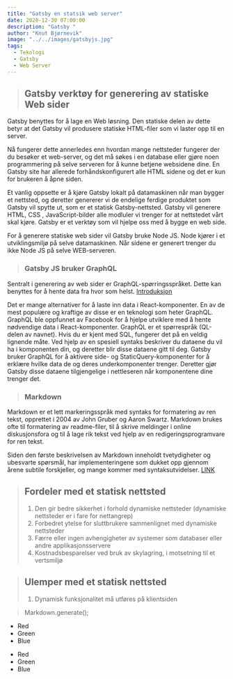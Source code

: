 ```yaml
---
title: "Gatsby en statsik web server"
date: 2020-12-30 07:00:00
description: "Gatsby "
author: "Knut Bjørnevik"
image: "../../images/gatsbyjs.jpg"
tags:
  - Tekologi
  - Gatsby
  - Web Server
---
```


>## Gatsby verktøy for generering av statiske Web sider
Gatsby benyttes for å lage en Web løsning. Den statiske delen av dette betyr at det Gatsby vil produsere statiske HTML-filer som vi laster opp til en server.

Nå fungerer dette annerledes enn hvordan mange nettsteder fungerer der du besøker et web-server, og det må søkes i en database eller gjøre noen programmering på selve serveren for å kunne betjene websidene dine. En Gatsby site har allerede forhåndskonfigurert alle HTML sidene og det er kun for brukeren å åpne siden.

Et vanlig oppsette er å kjøre Gatsby lokalt på datamaskinen når man bygger et nettsted, og deretter genererer vi de endelige ferdige produktet som Gatsby vil spytte ut, som er et statisk Gatsby-nettsted. Gatsby vil generere HTML, CSS , JavaScript-bilder alle modluler vi trenger for at nettstedet vårt skal kjøre. Gatsby er et  verktøy som vil hjelpe oss med å bygge en web side.

For å generere statiske web sider vil Gatsby bruke Node JS. Node kjører i et utviklingsmiljø på selve datamaskinen. Når sidene er generert trenger du ikke  Node JS på selve WEB-serveren.


> ### Gatsby JS bruker GraphQL
Sentralt i generering av web sider er GraphQL-spørringsspråket. Dette kan benyttes for å hente data fra hvor som helst. [Introduksjon](https://www.gatsbyjs.com/tutorial/part-five/#introducing-graphiql)

Det er mange alternativer for å laste inn data i React-komponenter. En av de mest populære og kraftige av disse er en teknologi som heter GraphQL. GraphQL ble oppfunnet av Facebook for å hjelpe utviklere med å hente nødvendige data i React-komponenter.
GraphQL er et spørrespråk (QL-delen av navnet). Hvis du er kjent med SQL, fungerer det på en veldig lignende måte. Ved hjelp av en spesiell syntaks beskriver du dataene du vil ha i komponenten din, og deretter blir disse dataene gitt til deg.
Gatsby bruker GraphQL for å aktivere side- og StaticQuery-komponenter for å erklære hvilke data de og deres underkomponenter trenger. Deretter gjør Gatsby disse dataene tilgjengelige i nettleseren når komponentene dine trenger det.


> ### Markdown
Markdown er et lett markeringsspråk med syntaks for formatering av ren tekst, opprettet i 2004 av John Gruber og Aaron Swartz. Markdown brukes ofte til formatering av readme-filer, til å skrive meldinger i online diskusjonsfora og til å lage rik tekst ved hjelp av en redigeringsprogramvare for ren tekst.

Siden den første beskrivelsen av Markdown inneholdt tvetydigheter og ubesvarte spørsmål, har implementeringene som dukket opp gjennom årene subtile forskjeller, og mange kommer med syntaksutvidelser.  [LINK](https://en.wikipedia.org/wiki/Markdown)  


> ## Fordeler med et statisk nettsted
> 1. Den gir bedre sikkerhet i forhold dynamiske nettsteder (dynamiske nettsteder er i fare for nettangrep)
> 2. Forbedret ytelse for sluttbrukere sammenlignet med dynamiske nettsteder 
> 3. Færre eller ingen avhengigheter av systemer som databaser eller andre applikasjonsservere 
> 4. Kostnadsbesparelser ved bruk av skylagring, i motsetning til et vertsmiljø 


> ## Ulemper med et statisk nettsted
> 1. Dynamisk funksjonalitet må utføres på klientsiden

> Markdown.generate();

- Red
- Green
- Blue

* Red
* Green
* Blue